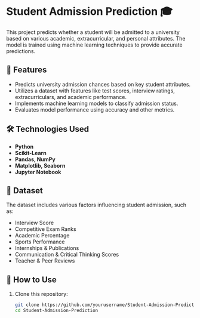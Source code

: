# Student Admission Prediction 🎓  

This project predicts whether a student will be admitted to a university based on various academic, extracurricular, and personal attributes. The model is trained using machine learning techniques to provide accurate predictions.  

## 📌 Features  

- Predicts university admission chances based on key student attributes.  
- Utilizes a dataset with features like test scores, interview ratings, extracurriculars, and academic performance.  
- Implements machine learning models to classify admission status.  
- Evaluates model performance using accuracy and other metrics.  

## 🛠️ Technologies Used  

- **Python**  
- **Scikit-Learn**  
- **Pandas, NumPy**  
- **Matplotlib, Seaborn**  
- **Jupyter Notebook**  

## 📂 Dataset  

The dataset includes various factors influencing student admission, such as:  
- Interview Score  
- Competitive Exam Ranks  
- Academic Percentage  
- Sports Performance  
- Internships & Publications  
- Communication & Critical Thinking Scores  
- Teacher & Peer Reviews  

## 🚀 How to Use  

1. Clone this repository:  
   ```bash
   git clone https://github.com/yourusername/Student-Admission-Prediction.git
   cd Student-Admission-Prediction
